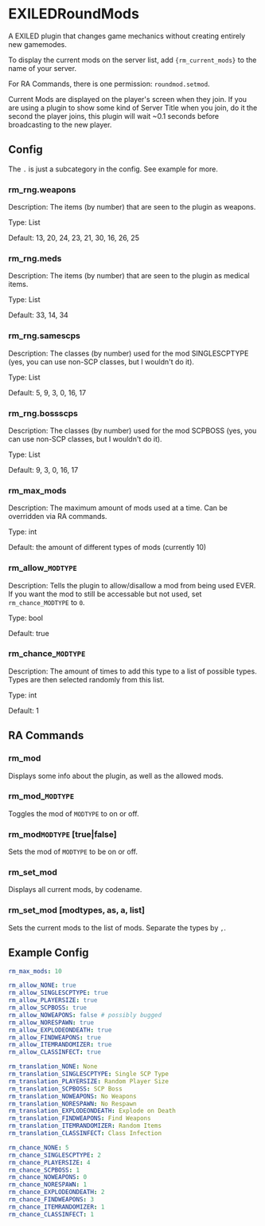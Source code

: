 # EXILEDRoundMods
A EXILED plugin that changes game mechanics without creating entirely new gamemodes.

To display the current mods on the server list, add `{rm_current_mods}` to the name of your server.

For RA Commands, there is one permission: `roundmod.setmod`.

Current Mods are displayed on the player's screen when they join. If you are using a plugin to show some kind of Server Title when you join, do it the second the player joins, this plugin will wait ~0.1 seconds before broadcasting to the new player.

## Config

The `.` is just a subcategory in the config. See example for more.

### rm_rng.weapons

Description: The items (by number) that are seen to the plugin as weapons.

Type: List

Default: 13, 20, 24, 23, 21, 30, 16, 26, 25

### rm_rng.meds

Description: The items (by number) that are seen to the plugin as medical items.

Type: List

Default: 33, 14, 34

### rm_rng.samescps

Description: The classes (by number) used for the mod SINGLESCPTYPE (yes, you can use non-SCP classes, but I wouldn't do it).

Type: List

Default: 5, 9, 3, 0, 16, 17

### rm_rng.bossscps

Description: The classes (by number) used for the mod SCPBOSS (yes, you can use non-SCP classes, but I wouldn't do it).

Type: List

Default: 9, 3, 0, 16, 17

### rm_max_mods

Description: The maximum amount of mods used at a time. Can be overridden via RA commands.

Type: int

Default: the amount of different types of mods (currently 10)

### rm_allow_`MODTYPE`

Description: Tells the plugin to allow/disallow a mod from being used EVER. If you want the mod to still be accessable but not used, set `rm_chance_MODTYPE` to `0`.

Type: bool

Default: true

### rm_chance_`MODTYPE`

Description: The amount of times to add this type to a list of possible types. Types are then selected randomly from this list.

Type: int

Default: 1

## RA Commands

### rm_mod

Displays some info about the plugin, as well as the allowed mods.

### rm_mod_`MODTYPE`

Toggles the mod of `MODTYPE` to on or off.

### rm_mod`MODTYPE` [true|false]

Sets the mod of `MODTYPE` to be on or off.

### rm_set_mod

Displays all current mods, by codename.

### rm_set_mod [modtypes, as, a, list]

Sets the current mods to the list of mods. Separate the types by `,`.

## Example Config

```yaml
rm_max_mods: 10

rm_allow_NONE: true
rm_allow_SINGLESCPTYPE: true
rm_allow_PLAYERSIZE: true
rm_allow_SCPBOSS: true
rm_allow_NOWEAPONS: false # possibly bugged
rm_allow_NORESPAWN: true
rm_allow_EXPLODEONDEATH: true
rm_allow_FINDWEAPONS: true
rm_allow_ITEMRANDOMIZER: true
rm_allow_CLASSINFECT: true

rm_translation_NONE: None
rm_translation_SINGLESCPTYPE: Single SCP Type
rm_translation_PLAYERSIZE: Random Player Size
rm_translation_SCPBOSS: SCP Boss
rm_translation_NOWEAPONS: No Weapons
rm_translation_NORESPAWN: No Respawn
rm_translation_EXPLODEONDEATH: Explode on Death
rm_translation_FINDWEAPONS: Find Weapons
rm_translation_ITEMRANDOMIZER: Random Items
rm_translation_CLASSINFECT: Class Infection

rm_chance_NONE: 5
rm_chance_SINGLESCPTYPE: 2
rm_chance_PLAYERSIZE: 4
rm_chance_SCPBOSS: 1
rm_chance_NOWEAPONS: 0
rm_chance_NORESPAWN: 1
rm_chance_EXPLODEONDEATH: 2
rm_chance_FINDWEAPONS: 3
rm_chance_ITEMRANDOMIZER: 1
rm_chance_CLASSINFECT: 1
```
